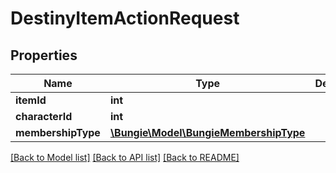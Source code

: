 # DestinyItemActionRequest

## Properties
Name | Type | Description | Notes
------------ | ------------- | ------------- | -------------
**itemId** | **int** |  | [optional] 
**characterId** | **int** |  | [optional] 
**membershipType** | [**\Bungie\Model\BungieMembershipType**](BungieMembershipType.md) |  | [optional] 

[[Back to Model list]](../README.md#documentation-for-models) [[Back to API list]](../README.md#documentation-for-api-endpoints) [[Back to README]](../README.md)


